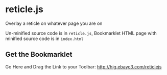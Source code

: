 reticle.js
==========

Overlay a reticle on whatever page you are on

Un-minified source code is in `reticle.js`, Bookmarklet HTML page with minified source code is in `index.html`

## Get the Bookmarklet
Go Here and Drag the Link to your Toolbar: http://hig.ebayc3.com/reticlejs

